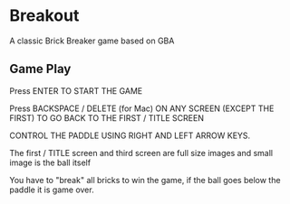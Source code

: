 # Breakout
A classic Brick Breaker game based on GBA

## Game Play
Press ENTER TO START THE GAME

Press BACKSPACE / DELETE (for Mac) ON ANY SCREEN (EXCEPT THE FIRST) TO GO BACK TO THE FIRST / TITLE SCREEN

CONTROL THE PADDLE USING RIGHT AND LEFT ARROW KEYS.

The first / TITLE screen and third screen are full size images and small image is the ball itself

You have to "break" all bricks to win the game, if the ball goes below the paddle it is game over.
